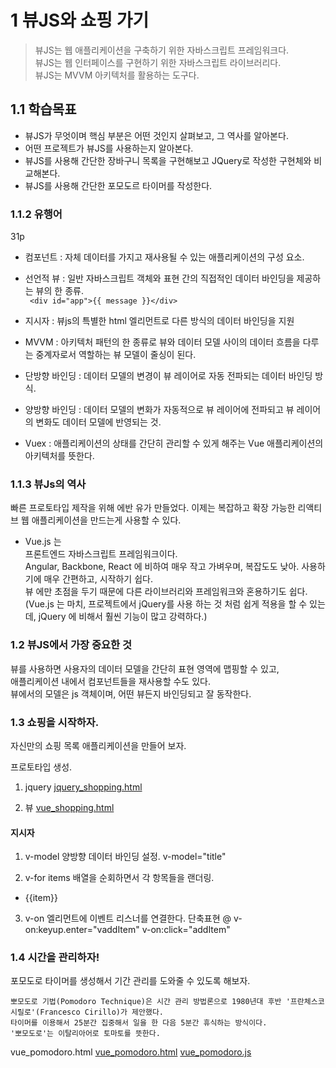 
# 1 뷰JS와 쇼핑 가기

> 뷰JS는 웹 애플리케이션을 구축하기 위한 자바스크립트 프레임워크다.  
> 뷰JS는 웹 인터페이스를 구현하기 위한 자바스크립트 라이브러리다.  
> 뷰JS는 MVVM 아키텍처를 활용하는 도구다.

## 1.1 학습목표
- 뷰JS가 무엇이며 핵심 부분은 어떤 것인지 살펴보고, 그 역사를 알아본다.
- 어떤 프로젝트가 뷰JS를 사용하는지 알아본다.
- 뷰JS를 사용해 간단한 장바구니 목록을 구현해보고 JQuery로 작성한 구현체와 비교해본다.
- 뷰JS를 사용해 간단한 포모도르 타이머를 작성한다.

### 1.1.2 유행어
31p
- 컴포넌트 : 자체 데이터를 가지고 재사용될 수 있는 애플리케이션의 구성 요소.  
- 선언적 뷰 : 일반 자바스크립트 객체와 표현 간의 직접적인 데이터 바인딩을 제공하는 뷰의 한 종류.  
     ``` <div id="app">{{ message }}</div>```

- 지시자 : 뷰js의 특별한 html 엘리먼트로 다른 방식의 데이터 바인딩을 지원 
- MVVM : 아키텍처 패턴의 한 종류로 뷰와 데이터 모델 사이의 데이터 흐름을 다루는 중계자로서 역할하는 뷰 모델이 줄싱이 된다.
- 단방향 바인딩 : 데이터 모델의 변경이 뷰 레이어로 자동 전파되는 데이터 바인딩 방식.  
- 양방향 바인딩 :  데이터 모델의 변화가 자동적으로 뷰 레이어에 전파되고 뷰 레이어의 변화도 데이터 모델에 반영되는 것.
- Vuex : 애플리케이션의 상태를 간단히 관리할 수 있게 해주는 Vue 애플리케이션의 아키텍처를 뜻한다.

### 1.1.3 뷰Js의 역사
빠른 프로토타입 제작을 위해 에반 유가 만들었다. 이제는 복잡하고 확장 가능한 리액티브 웹 애플리케이션을 만드는게 사용할 수 있다.

- Vue.js 는   
프론트엔드 자바스크립트 프레임워크이다.  
Angular, Backbone, React 에 비하여 매우 작고 가벼우며, 복잡도도 낮아. 사용하기에 매우 간편하고, 시작하기 쉽다.  
뷰 에만 초점을 두기 때문에 다른 라이브러리와 프레임워크와 혼용하기도 쉽다.  
(Vue.js 는 마치, 프로젝트에서 jQuery를 사용 하는 것 처럼 쉽게 적용을 할 수 있는데, jQuery 에 비해서 훨씬 기능이 많고 강력하다.)

### 1.2 뷰JS에서 가장 중요한 것
뷰를 사용하면 사용자의 데이터 모델을 간단히 표현 영역에 맵핑할 수 있고,  
애플리케이션 내에서 컴포넌트들을 재사용할 수도 있다.  
뷰에서의 모델은 js 객체이며, 어떤 뷰든지 바인딩되고 잘 동작한다.  

### 1.3 쇼핑을 시작하자.
자신만의 쇼핑 목록 애플리케이션을 만들어 보자.

프로토타입 생성.

1. jquery
[jquery_shopping.html](./jquery_shopping.html)

2. 뷰
[vue_shopping.html](./vue_shopping.html)

#### 지시자 

1. v-model 
양방향 데이터 바인딩 설정. v-model="title"

2. v-for
items 배열을 순회하면서 각 항목들을 랜더링.

<ul>
    <li v-for="item in items">{{item}}</li>
</ul>

3. v-on
엘리먼트에 이벤트 리스너를 연결한다. 단축표현 @
v-on:keyup.enter="vaddItem"
v-on:click="addItem"


### 1.4 시간을 관리하자!

포모도로 타이머를 생성해서 기간 관리를 도와줄 수 있도록 해보자.

```
뽀모도로 기법(Pomodoro Technique)은 시간 관리 방법론으로 1980년대 후반 '프란체스코 시릴로'(Francesco Cirillo)가 제안했다.  
타이머를 이용해서 25분간 집중해서 일을 한 다음 5분간 휴식하는 방식이다.  
'뽀모도로'는 이탈리아어로 토마토를 뜻한다.
```

vue_pomodoro.html
[vue_pomodoro.html](./vue_pomodoro.html)
[vue_pomodoro.js](./vue_pomodoro.js)